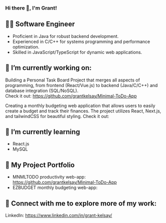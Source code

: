 ### Hi there 👋, I'm Grant!

## 👨‍💻 Software Engineer

- Proficient in Java for robust backend development.
- Experienced in C/C++ for systems programming and performance optimization.
- Skilled in JavaScript/TypeScript for dynamic web applications.

## 🔭 I’m currently working on:

Building a Personal Task Board Project that merges all aspects of programming, from frontend (React/Vue.js) to backend (Java/C/C++) and database integration (SQL/NoSQL).  
Check it out: https://github.com/grantkelsay/Minimal-ToDo-App

Creating a monthly budgeting web application that allows users to easily create a budget and track their finances. The project utilizes React, Next.js, and tailwindCSS for beautiful styling.
Check it out: 

## 🌱 I’m currently learning 

- React.js
- MySQL

## 💼 My Project Portfolio 
- MNMLTODO productivity web-app: https://github.com/grantkelsay/Minimal-ToDo-App
- EZBUDGET monthly budgeting web-app: 

## 🔗 Connect with me to explore more of my work:

LinkedIn: https://www.linkedin.com/in/grant-kelsay/
